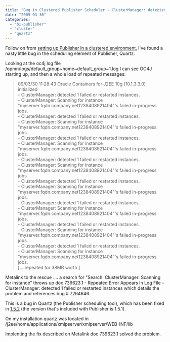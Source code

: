 ```yaml
---
title: "Bug in Clustered Publisher Scheduler - ClusterManager: detected 1 failed or restarted instances"
date: "2009-03-30"
categories: 
  - "bi-publisher"
  - "cluster"
  - "quartz"
---
```


Follow on from [setting up Publisher in a clustered environment](http://rnm1978.blogspot.com/2009/03/clustering-publisher-scheduler-and.html), I've found a nasty little bug in the scheduling element of Publisher, Quartz.  
  
Looking at the oc4j log file /opmn/logs/default\_group~home~default\_group~1.log I can see OC4J starting up, and then a whole load of repeated messages:  
  

> 09/03/30 11:28:43 Oracle Containers for J2EE 10g (10.1.3.3.0) initialized  
> \- ClusterManager: detected 1 failed or restarted instances.  
> \- ClusterManager: Scanning for instance "myserver.fqdn.company.net1238408921404"'s failed in-progress jobs.  
> \- ClusterManager: detected 1 failed or restarted instances.  
> \- ClusterManager: Scanning for instance "myserver.fqdn.company.net1238408921404"'s failed in-progress jobs.  
> \- ClusterManager: detected 1 failed or restarted instances.  
> \- ClusterManager: Scanning for instance "myserver.fqdn.company.net1238408921404"'s failed in-progress jobs.  
> \- ClusterManager: detected 1 failed or restarted instances.  
> \- ClusterManager: Scanning for instance "myserver.fqdn.company.net1238408921404"'s failed in-progress jobs.  
> \- ClusterManager: detected 1 failed or restarted instances.  
> \- ClusterManager: Scanning for instance "myserver.fqdn.company.net1238408921404"'s failed in-progress jobs.  
> \- ClusterManager: detected 1 failed or restarted instances.  
> \- ClusterManager: Scanning for instance "myserver.fqdn.company.net1238408921404"'s failed in-progress jobs.  
> \- ClusterManager: detected 1 failed or restarted instances.  
> \- ClusterManager: Scanning for instance "myserver.fqdn.company.net1238408921404"'s failed in-progress jobs.  
> \- ClusterManager: detected 1 failed or restarted instances.  
> \- ClusterManager: Scanning for instance "myserver.fqdn.company.net1238408921404"'s failed in-progress jobs.  
> \[... repeated for 38MB worth \]

Metalink to the rescue .... a search for "Search: ClusterManager: Scanning for instance" throws up doc 739623.1 - Repeated Error Appears In Log File - ClusterManager: detected 1 failed or restarted instances which details the problem and references bug # 7264646. 
  
This is a bug in Quartz (the Publisher scheduling tool), which has been fixed in [1.5.2](http://wiki.opensymphony.com/display/QRTZ1/Quartz+1.5.2) (the version that's included with Publisher is 1.5.1).  
  
On my installation quartz was located in /j2ee/home/applications/xmlpserver/xmlpserver/WEB-INF/lib  
  
Implenting the fix described on Metalink doc 739623.1 solved the problem.
